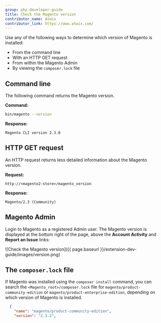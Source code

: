 ```yaml
---
group: php-developer-guide
title: Check the Magento version
contributor_name: Atwix
contributor_link: https://www.atwix.com/
---
```


Use any of the following ways to determine which version of Magento is installed:

-  From the command line
-  With an HTTP GET request
-  From within the Magento Admin
-  By viewing the `composer.lock` file

## Command line

The following command returns the Magento version.

**Command:**

```bash
bin/magento --version
```

**Response:**

```terminal
Magento CLI version 2.3.0
```

## HTTP GET request

An HTTP request returns less detailed information about the Magento version.

**Request:**

```text
http://<magento2-store>/magento_version
```

**Response:**

```text
Magento/2.3 (Community)
```

## Magento Admin

Login to Magento as a registered Admin user. The Magento version is displayed at the bottom right of the page, above the  **Account Activity** and **Report an Issue** links:

![Check the Magento version]({{ page.baseurl }}/extension-dev-guide/images/version.png)

## The `composer.lock` file

If Magento was installed using the `composer install` command, you can search the `<Magento_root>/composer.lock` file for `magento/product-community-edition` or `magento/product-enterprise-edition`, depending on which version of Magento is installed.

```json
  {
    "name": "magento/product-community-edition",
    "version": "2.3.2",
```
